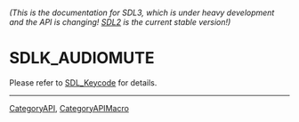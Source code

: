 ###### (This is the documentation for SDL3, which is under heavy development and the API is changing! [SDL2](https://wiki.libsdl.org/SDL2/) is the current stable version!)
# SDLK_AUDIOMUTE

Please refer to [SDL_Keycode](SDL_Keycode) for details.

----
[CategoryAPI](CategoryAPI), [CategoryAPIMacro](CategoryAPIMacro)


